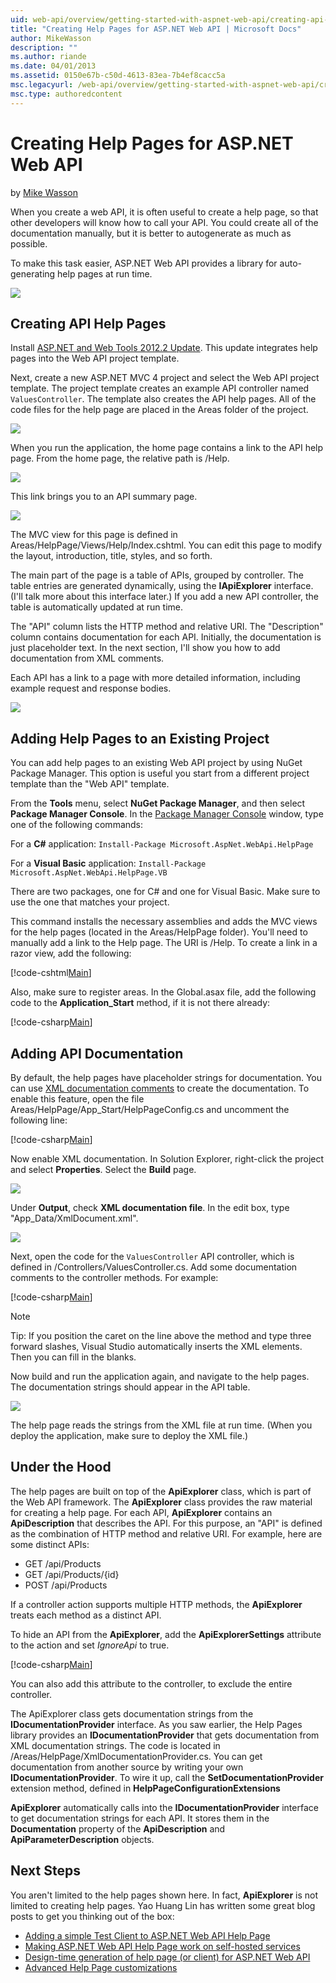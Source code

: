 ```yaml
---
uid: web-api/overview/getting-started-with-aspnet-web-api/creating-api-help-pages
title: "Creating Help Pages for ASP.NET Web API | Microsoft Docs"
author: MikeWasson
description: ""
ms.author: riande
ms.date: 04/01/2013
ms.assetid: 0150e67b-c50d-4613-83ea-7b4ef8cacc5a
msc.legacyurl: /web-api/overview/getting-started-with-aspnet-web-api/creating-api-help-pages
msc.type: authoredcontent
---
```

Creating Help Pages for ASP.NET Web API
====================
by [Mike Wasson](https://github.com/MikeWasson)

When you create a web API, it is often useful to create a help page, so that other developers will know how to call your API. You could create all of the documentation manually, but it is better to autogenerate as much as possible.

To make this task easier, ASP.NET Web API provides a library for auto-generating help pages at run time.

![](creating-api-help-pages/_static/image1.png)

## Creating API Help Pages

Install [ASP.NET and Web Tools 2012.2 Update](https://go.microsoft.com/fwlink/?LinkId=282650). This update integrates help pages into the Web API project template.

Next, create a new ASP.NET MVC 4 project and select the Web API project template. The project template creates an example API controller named `ValuesController`. The template also creates the API help pages. All of the code files for the help page are placed in the Areas folder of the project.

![](creating-api-help-pages/_static/image2.png)

When you run the application, the home page contains a link to the API help page. From the home page, the relative path is /Help.

![](creating-api-help-pages/_static/image3.png)

This link brings you to an API summary page.

![](creating-api-help-pages/_static/image4.png)

The MVC view for this page is defined in Areas/HelpPage/Views/Help/Index.cshtml. You can edit this page to modify the layout, introduction, title, styles, and so forth.

The main part of the page is a table of APIs, grouped by controller. The table entries are generated dynamically, using the **IApiExplorer** interface. (I'll talk more about this interface later.) If you add a new API controller, the table is automatically updated at run time.

The "API" column lists the HTTP method and relative URI. The "Description" column contains documentation for each API. Initially, the documentation is just placeholder text. In the next section, I'll show you how to add documentation from XML comments.

Each API has a link to a page with more detailed information, including example request and response bodies.

![](creating-api-help-pages/_static/image5.png)

## Adding Help Pages to an Existing Project

You can add help pages to an existing Web API project by using NuGet Package Manager. This option is useful you start from a different project template than the "Web API" template.

From the **Tools** menu, select **NuGet Package Manager**, and then select **Package Manager Console**. In the [Package Manager Console](http://docs.nuget.org/docs/start-here/using-the-package-manager-console) window, type one of the following commands:

For a **C#** application: `Install-Package Microsoft.AspNet.WebApi.HelpPage`

For a **Visual Basic** application: `Install-Package Microsoft.AspNet.WebApi.HelpPage.VB`

There are two packages, one for C# and one for Visual Basic. Make sure to use the one that matches your project.

This command installs the necessary assemblies and adds the MVC views for the help pages (located in the Areas/HelpPage folder). You'll need to manually add a link to the Help page. The URI is /Help. To create a link in a razor view, add the following:

[!code-cshtml[Main](creating-api-help-pages/samples/sample1.cshtml)]

Also, make sure to register areas. In the Global.asax file, add the following code to the **Application\_Start** method, if it is not there already:

[!code-csharp[Main](creating-api-help-pages/samples/sample2.cs?highlight=4)]

## Adding API Documentation

By default, the help pages have placeholder strings for documentation. You can use [XML documentation comments](https://msdn.microsoft.com/library/b2s063f7.aspx) to create the documentation. To enable this feature, open the file Areas/HelpPage/App\_Start/HelpPageConfig.cs and uncomment the following line:

[!code-csharp[Main](creating-api-help-pages/samples/sample3.cs)]

Now enable XML documentation. In Solution Explorer, right-click the project and select **Properties**. Select the **Build** page.

![](creating-api-help-pages/_static/image6.png)

Under **Output**, check **XML documentation file**. In the edit box, type "App\_Data/XmlDocument.xml".

![](creating-api-help-pages/_static/image7.png)

Next, open the code for the `ValuesController` API controller, which is defined in /Controllers/ValuesController.cs. Add some documentation comments to the controller methods. For example:

[!code-csharp[Main](creating-api-help-pages/samples/sample4.cs)]

> [!NOTE]
> Tip: If you position the caret on the line above the method and type three forward slashes, Visual Studio automatically inserts the XML elements. Then you can fill in the blanks.


Now build and run the application again, and navigate to the help pages. The documentation strings should appear in the API table.

![](creating-api-help-pages/_static/image8.png)

The help page reads the strings from the XML file at run time. (When you deploy the application, make sure to deploy the XML file.)

## Under the Hood

The help pages are built on top of the **ApiExplorer** class, which is part of the Web API framework. The **ApiExplorer** class provides the raw material for creating a help page. For each API, **ApiExplorer** contains an **ApiDescription** that describes the API. For this purpose, an "API" is defined as the combination of HTTP method and relative URI. For example, here are some distinct APIs:

- GET /api/Products
- GET /api/Products/{id}
- POST /api/Products

If a controller action supports multiple HTTP methods, the **ApiExplorer** treats each method as a distinct API.

To hide an API from the **ApiExplorer**, add the **ApiExplorerSettings** attribute to the action and set *IgnoreApi* to true.

[!code-csharp[Main](creating-api-help-pages/samples/sample5.cs)]

You can also add this attribute to the controller, to exclude the entire controller.

The ApiExplorer class gets documentation strings from the **IDocumentationProvider** interface. As you saw earlier, the Help Pages library provides an **IDocumentationProvider** that gets documentation from XML documentation strings. The code is located in /Areas/HelpPage/XmlDocumentationProvider.cs. You can get documentation from another source by writing your own **IDocumentationProvider**. To wire it up, call the **SetDocumentationProvider** extension method, defined in **HelpPageConfigurationExtensions**

**ApiExplorer** automatically calls into the **IDocumentationProvider** interface to get documentation strings for each API. It stores them in the **Documentation** property of the **ApiDescription** and **ApiParameterDescription** objects.

## Next Steps

You aren't limited to the help pages shown here. In fact, **ApiExplorer** is not limited to creating help pages. Yao Huang Lin has written some great blog posts to get you thinking out of the box:

- [Adding a simple Test Client to ASP.NET Web API Help Page](https://blogs.msdn.com/b/yaohuang1/archive/2012/12/02/adding-a-simple-test-client-to-asp-net-web-api-help-page.aspx)
- [Making ASP.NET Web API Help Page work on self-hosted services](https://blogs.msdn.com/b/yaohuang1/archive/2012/12/20/making-asp-net-web-api-help-page-work-on-self-hosted-services.aspx)
- [Design-time generation of help page (or client) for ASP.NET Web API](https://blogs.msdn.com/b/yaohuang1/archive/2013/01/20/design-time-generation-of-help-page-or-proxy-for-asp-net-web-api.aspx)
- [Advanced Help Page customizations](https://blogs.msdn.com/b/yaohuang1/archive/2012/12/10/asp-net-web-api-help-page-part-3-advanced-help-page-customizations.aspx)
